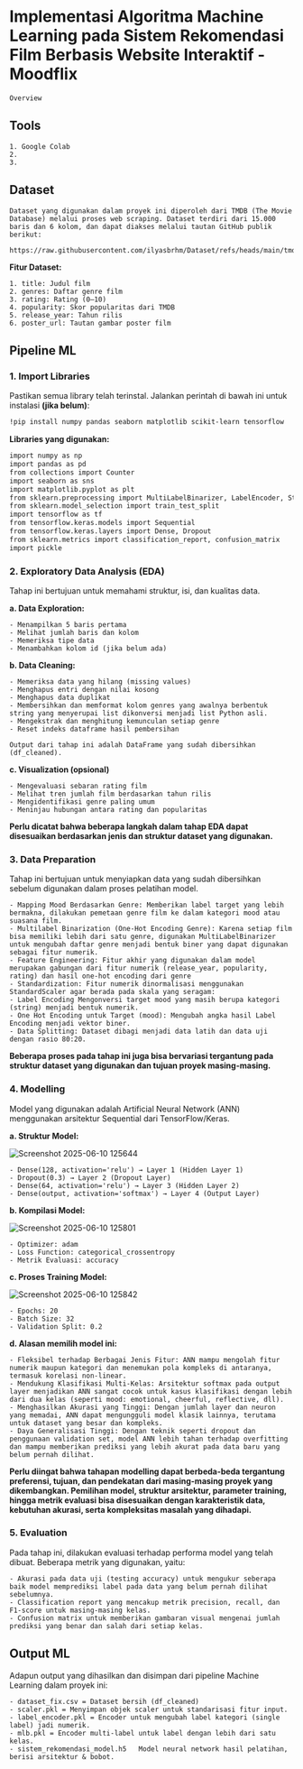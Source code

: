 # Implementasi Algoritma Machine Learning pada Sistem Rekomendasi Film Berbasis Website Interaktif - Moodflix 

    Overview

## Tools

    1. Google Colab
    2. 
    3.

## Dataset

    Dataset yang digunakan dalam proyek ini diperoleh dari TMDB (The Movie Database) melalui proses web scraping. Dataset terdiri dari 15.000 baris dan 6 kolom, dan dapat diakses melalui tautan GitHub publik berikut:

    https://raw.githubusercontent.com/ilyasbrhm/Dataset/refs/heads/main/tmdb_dataset.csv

**Fitur Dataset:**

    1. title: Judul film
    2. genres: Daftar genre film
    3. rating: Rating (0–10)
    4. popularity: Skor popularitas dari TMDB
    5. release_year: Tahun rilis
    6. poster_url: Tautan gambar poster film

## Pipeline ML

### 1. Import Libraries

Pastikan semua library telah terinstal. Jalankan perintah di bawah ini untuk instalasi **(jika belum)**:

```bash
!pip install numpy pandas seaborn matplotlib scikit-learn tensorflow
``` 

**Libraries yang digunakan:**

```bash
import numpy as np
import pandas as pd
from collections import Counter
import seaborn as sns
import matplotlib.pyplot as plt
from sklearn.preprocessing import MultiLabelBinarizer, LabelEncoder, StandardScaler
from sklearn.model_selection import train_test_split
import tensorflow as tf
from tensorflow.keras.models import Sequential
from tensorflow.keras.layers import Dense, Dropout
from sklearn.metrics import classification_report, confusion_matrix
import pickle
```

### 2. Exploratory Data Analysis (EDA)

Tahap ini bertujuan untuk memahami struktur, isi, dan kualitas data.

**a. Data Exploration:**

    - Menampilkan 5 baris pertama
    - Melihat jumlah baris dan kolom 
    - Memeriksa tipe data 
    - Menambahkan kolom id (jika belum ada)

**b. Data Cleaning:**

    - Memeriksa data yang hilang (missing values)
    - Menghapus entri dengan nilai kosong 
    - Menghapus data duplikat
    - Membersihkan dan memformat kolom genres yang awalnya berbentuk string yang menyerupai list dikonversi menjadi list Python asli.
    - Mengekstrak dan menghitung kemunculan setiap genre
    - Reset indeks dataframe hasil pembersihan

    Output dari tahap ini adalah DataFrame yang sudah dibersihkan (df_cleaned).

**c. Visualization (opsional)**

    - Mengevaluasi sebaran rating film
    - Melihat tren jumlah film berdasarkan tahun rilis
    - Mengidentifikasi genre paling umum
    - Meninjau hubungan antara rating dan popularitas

**Perlu dicatat bahwa beberapa langkah dalam tahap EDA dapat disesuaikan berdasarkan jenis dan struktur dataset yang digunakan.**

### 3. Data Preparation

Tahap ini bertujuan untuk menyiapkan data yang sudah dibersihkan sebelum digunakan dalam proses pelatihan model.

    - Mapping Mood Berdasarkan Genre: Memberikan label target yang lebih bermakna, dilakukan pemetaan genre film ke dalam kategori mood atau suasana film.
    - Multilabel Binarization (One-Hot Encoding Genre): Karena setiap film bisa memiliki lebih dari satu genre, digunakan MultiLabelBinarizer untuk mengubah daftar genre menjadi bentuk biner yang dapat digunakan sebagai fitur numerik.
    - Feature Engineering: Fitur akhir yang digunakan dalam model merupakan gabungan dari fitur numerik (release_year, popularity, rating) dan hasil one-hot encoding dari genre
    - Standardization: Fitur numerik dinormalisasi menggunakan StandardScaler agar berada pada skala yang seragam:
    - Label Encoding Mengonversi target mood yang masih berupa kategori (string) menjadi bentuk numerik.
    - One Hot Encoding untuk Target (mood): Mengubah angka hasil Label Encoding menjadi vektor biner.
    - Data Splitting: Dataset dibagi menjadi data latih dan data uji dengan rasio 80:20.

**Beberapa proses pada tahap ini juga bisa bervariasi tergantung pada struktur dataset yang digunakan dan tujuan proyek masing-masing.**

### 4. Modelling

Model yang digunakan adalah Artificial Neural Network (ANN) menggunakan arsitektur Sequential dari TensorFlow/Keras.

**a. Struktur Model:**

![Screenshot 2025-06-10 125644](https://github.com/user-attachments/assets/61edcaf6-cfab-4bfe-9897-efd68a99bd67)

    - Dense(128, activation='relu') → Layer 1 (Hidden Layer 1)
    - Dropout(0.3) → Layer 2 (Dropout Layer)
    - Dense(64, activation='relu') → Layer 3 (Hidden Layer 2)
    - Dense(output, activation='softmax') → Layer 4 (Output Layer)

**b. Kompilasi Model:**

![Screenshot 2025-06-10 125801](https://github.com/user-attachments/assets/79edcbea-76a6-44fd-b728-13447ff62dca)

    - Optimizer: adam
    - Loss Function: categorical_crossentropy
    - Metrik Evaluasi: accuracy

**c. Proses Training Model:**   

![Screenshot 2025-06-10 125842](https://github.com/user-attachments/assets/78f44440-42b7-487f-a70f-fcc7df814652)

    - Epochs: 20
    - Batch Size: 32
    - Validation Split: 0.2

**d. Alasan memilih model ini:**
    
    - Fleksibel terhadap Berbagai Jenis Fitur: ANN mampu mengolah fitur numerik maupun kategori dan menemukan pola kompleks di antaranya, termasuk korelasi non-linear.
    - Mendukung Klasifikasi Multi-Kelas: Arsitektur softmax pada output layer menjadikan ANN sangat cocok untuk kasus klasifikasi dengan lebih dari dua kelas (seperti mood: emotional, cheerful, reflective, dll).
    - Menghasilkan Akurasi yang Tinggi: Dengan jumlah layer dan neuron yang memadai, ANN dapat mengungguli model klasik lainnya, terutama untuk dataset yang besar dan kompleks.
    - Daya Generalisasi Tinggi: Dengan teknik seperti dropout dan penggunaan validation set, model ANN lebih tahan terhadap overfitting dan mampu memberikan prediksi yang lebih akurat pada data baru yang belum pernah dilihat.

**Perlu diingat bahwa tahapan modelling dapat berbeda-beda tergantung preferensi, tujuan, dan pendekatan dari masing-masing proyek yang dikembangkan. Pemilihan model, struktur arsitektur, parameter training, hingga metrik evaluasi bisa disesuaikan dengan karakteristik data, kebutuhan akurasi, serta kompleksitas masalah yang dihadapi.**

### 5. Evaluation

Pada tahap ini, dilakukan evaluasi terhadap performa model yang telah dibuat. Beberapa metrik yang digunakan, yaitu:

    - Akurasi pada data uji (testing accuracy) untuk mengukur seberapa baik model memprediksi label pada data yang belum pernah dilihat sebelumnya.
    - Classification report yang mencakup metrik precision, recall, dan F1-score untuk masing-masing kelas.
    - Confusion matrix untuk memberikan gambaran visual mengenai jumlah prediksi yang benar dan salah dari setiap kelas.

## Output ML

Adapun output yang dihasilkan dan disimpan dari pipeline Machine Learning dalam proyek ini:
    
    - dataset_fix.csv = Dataset bersih (df_cleaned)
    - scaler.pkl = Menyimpan objek scaler untuk standarisasi fitur input.
    - label_encoder.pkl	= Encoder untuk mengubah label kategori (single label) jadi numerik.
    - mlb.pkl = Encoder multi-label untuk label dengan lebih dari satu kelas.
    - sistem_rekomendasi_model.h5	Model neural network hasil pelatihan, berisi arsitektur & bobot.
